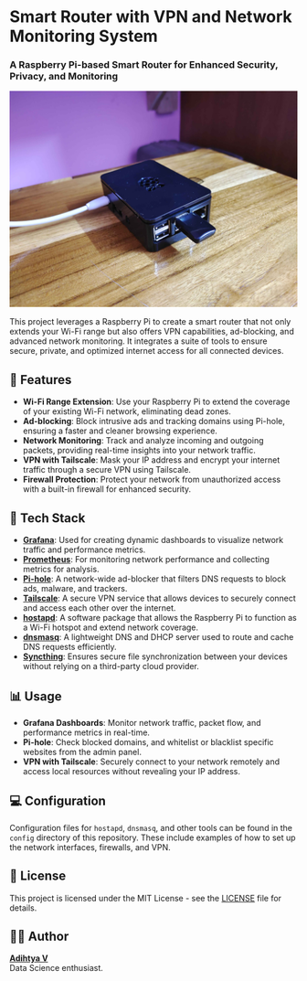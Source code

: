 
# Smart Router with VPN and Network Monitoring System

### A Raspberry Pi-based Smart Router for Enhanced Security, Privacy, and Monitoring

![Smart Router](raspberry_pi_project.jpg)

This project leverages a Raspberry Pi to create a smart router that not only extends your Wi-Fi range but also offers VPN capabilities, ad-blocking, and advanced network monitoring. It integrates a suite of tools to ensure secure, private, and optimized internet access for all connected devices.

## 🌟 Features

- **Wi-Fi Range Extension**: Use your Raspberry Pi to extend the coverage of your existing Wi-Fi network, eliminating dead zones.
- **Ad-blocking**: Block intrusive ads and tracking domains using Pi-hole, ensuring a faster and cleaner browsing experience.
- **Network Monitoring**: Track and analyze incoming and outgoing packets, providing real-time insights into your network traffic.
- **VPN with Tailscale**: Mask your IP address and encrypt your internet traffic through a secure VPN using Tailscale.
- **Firewall Protection**: Protect your network from unauthorized access with a built-in firewall for enhanced security.

## 🚀 Tech Stack

- **[Grafana](https://grafana.com/)**: Used for creating dynamic dashboards to visualize network traffic and performance metrics.
- **[Prometheus](https://prometheus.io/)**: For monitoring network performance and collecting metrics for analysis.
- **[Pi-hole](https://pi-hole.net/)**: A network-wide ad-blocker that filters DNS requests to block ads, malware, and trackers.
- **[Tailscale](https://tailscale.com/)**: A secure VPN service that allows devices to securely connect and access each other over the internet.
- **[hostapd](https://w1.fi/hostapd/)**: A software package that allows the Raspberry Pi to function as a Wi-Fi hotspot and extend network coverage.
- **[dnsmasq](https://thekelleys.org.uk/dnsmasq/doc.html)**: A lightweight DNS and DHCP server used to route and cache DNS requests efficiently.
- **[Syncthing](https://syncthing.net/)**: Ensures secure file synchronization between your devices without relying on a third-party cloud provider.


## 📊 Usage

- **Grafana Dashboards**: Monitor network traffic, packet flow, and performance metrics in real-time.
- **Pi-hole**: Check blocked domains, and whitelist or blacklist specific websites from the admin panel.
- **VPN with Tailscale**: Securely connect to your network remotely and access local resources without revealing your IP address.
  
## 💻 Configuration

Configuration files for `hostapd`, `dnsmasq`, and other tools can be found in the `config` directory of this repository. These include examples of how to set up the network interfaces, firewalls, and VPN.

## 📜 License

This project is licensed under the MIT License - see the [LICENSE](LICENSE) file for details.

## 🧑‍💻 Author

**[Adihtya V](https://github.com/itsadithyav)**  
Data Science enthusiast.
